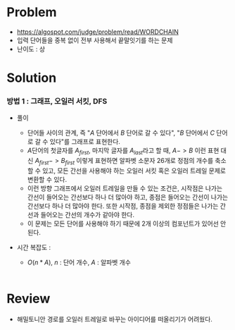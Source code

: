# Problem
* https://algospot.com/judge/problem/read/WORDCHAIN
* 입력 단어들을 중복 없이 전부 사용해서 끝말잇기를 하는 문제
* 난이도 : 상

# Solution

### 방법 1 : 그래프, 오일러 서킷, DFS
* 풀이
  * 단어들 사이의 관계, 즉 "$A$ 단어에서 $B$ 단어로 갈 수 있다", "$B$ 단어에서 $C$ 단어로 갈 수 있다"를 그래프로 표현한다.
  * $A$단어의 첫글자를 $A_{first}$, 마지막 글자를 $A_{last}$라고 할 때, $A->B$ 이런 표현 대신 $A_{first}->B_{first}$
이렇게 표현하면 알파벳 소문자 26개로 정점의 개수를 축소할 수 있고, 모든 간선을 사용해야 하는 오일러 서킷 혹은
오일러 트레일 문제로 변환할 수 있다.
  * 이런 방향 그래프에서 오일러 트레일을 만들 수 있는 조건은, 시작점은 나가는 간선이 들어오는 간선보다 하나 더 많아야 하고,
종점은 들어오는 간선이 나가는 간선보다 하나 더 많아야 한다. 또한 시작점, 종점을 제외한 정점들은 나가는 간선과 들어오는 간선의
개수가 같아야 한다.
  * 이 문제는 모든 단어를 사용해야 하기 때문에 2개 이상의 컴포넌트가 있어선 안 된다.

* 시간 복잡도 :
  * $O(n*A)$, $n$ : 단어 개수, $A$ : 알파벳 개수
<br></br>

# Review
* 해밀토니안 경로를 오일러 트레일로 바꾸는 아이디어를 떠올리기가 어려웠다.
